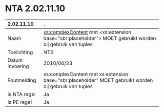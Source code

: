 # NTA 2.02.11.10

 2.02.11.10 | . 
 :--- | :--- 
 Naam | <xs:complexContent> met <xs:extension base="sbr:placeholder"> MOET gebruikt worden bij gebruik van tuples 
 Toelichting | NTB 
 Datum invoering | 2010/06/23 
 Foutmelding | xs:complexContent met xs:extension base="sbr:placeholder" MOET gebruikt worden bij gebruik van tuples 
 Is NTA regel | Ja 
 Is PE regel | Ja 
